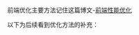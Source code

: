 前端优化主要方法记住这篇博文-[前端性能优化](http://www.zyy1217.com/2017/03/01/%E5%89%8D%E7%AB%AF%E6%80%A7%E8%83%BD%E4%BC%98%E5%8C%96/)

以下为后续看到优化方法的补充：